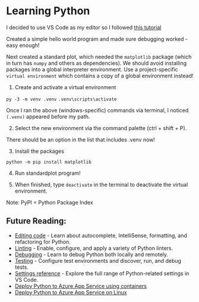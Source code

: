 # Learning Python

I decided to use VS Code as my editor so I followed [this tutorial](https://code.visualstudio.com/docs/python/python-tutorial)

Created a simple hello world program and made sure debugging worked - easy enough!

Next created a standard plot, which needed the `matplotlib` package (which in turn has `numpy` and others as dependencies). We should avoid installing packages into a global interpreter environment. Use a project-specific `virtual environment` which contains a copy of a global environment instead!

1. Create and activate a virtual environment

`py -3 -m venv .venv`
`.venv\scripts\activate`

Once I ran the above (windows-specific) commands via terminal, I noticed `(.venv)` appeared before my path.

2. Select the new environment via the command palette (ctrl + shift + P).

There should be an option in the list that includes .venv now!

3. Install the packages

`python -m pip install matplotlib`

4. Run standardplot program!

5. When finished, type `deactivate` in the terminal to deactivate the virtual environment.

Note: PyPI = Python Package Index

## Future Reading:

* [Editing code](https://code.visualstudio.com/docs/python/editing) - Learn about autocomplete, IntelliSense, formatting, and refactoring for Python.
* [Linting](https://code.visualstudio.com/docs/python/linting) - Enable, configure, and apply a variety of Python linters.
* [Debugging](https://code.visualstudio.com/docs/python/debugging) - Learn to debug Python both locally and remotely.
* [Testing](https://code.visualstudio.com/docs/python/testing) - Configure test environments and discover, run, and debug tests.
* [Settings reference](https://code.visualstudio.com/docs/python/settings-reference) - Explore the full range of Python-related settings in VS Code.
* [Deploy Python to Azure App Service using containers](https://learn.microsoft.com/azure/developer/python/tutorial-deploy-containers-01)
* [Deploy Python to Azure App Service on Linux](https://learn.microsoft.com/azure/developer/python/configure-python-web-app-local-environment)